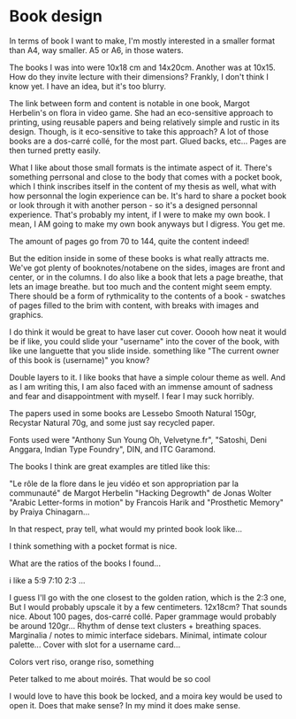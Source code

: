 #  Book design

In terms of book I want to make, I'm mostly interested in a smaller format than A4, way smaller. A5 or A6, in those waters.

The books I was into were 10x18 cm and 14x20cm. Another was at 10x15. How do they invite lecture with their dimensions? 
Frankly, I don't think I know yet. I have an idea, but it's too blurry.

The link between form and content is notable in one book, Margot Herbelin's on flora in video game. She had an eco-sensitive approach to printing, using reusable papers and being relatively simple and rustic in its design. Though, is it eco-sensitive to take this approach?
A lot of those books are a dos-carré collé, for the most part. Glued backs, etc... Pages are then turned pretty easily. 

What I like about those small formats is the intimate aspect of it. There's something perrsonal and close to the body that comes with a pocket book, which I think inscribes itself in the content of my thesis as well, what with how personnal the login experience can be. It's hard to share a pocket book or look through it with another person - so it's a designed personnal experience. That's probably my intent, if I were to make my own book. I mean, I AM going to make my own book anyways but I digress. You get me.

The amount of pages go from 70 to 144, quite the content indeed!

But the edition inside in some of these books is what really attracts me. We've got plenty of booknotes/notabene on the sides, images are front and center, or in the columns. I do also like a book that lets a page breathe, that lets an image breathe. but too much and the content might seem empty. There should be a form of rythmicality to the contents of a book - swatches of pages filled to the brim with content, with breaks with images and graphics.

I do think it would be great to have laser cut cover. Ooooh how neat it would be if like, you could slide your "username" into the cover of the book, with like une languette that you slide inside. something like "The current owner of this book is (username)" you know?

Double layers to it. I like books that have a simple colour theme as well. And as I am writing this, I am also faced with an immense amount of sadness and fear and disappointment with myself. I fear I may suck horribly.

The papers used in some books are Lessebo Smooth Natural 150gr, Recystar Natural 70g, and some just say recycled paper.

Fonts used were "Anthony Sun Young Oh, Velvetyne.fr", "Satoshi, Deni Anggara, Indian Type Foundry", DIN, and ITC Garamond.

The books I think are great examples are titled like this:

"Le rôle de la flore dans le jeu vidéo et son appropriation par la communauté" de Margot Herbelin
"Hacking Degrowth" de Jonas Wolter
"Arabic Letter-forms in motion" by Francois Harik
and "Prosthetic Memory" by Praiya Chinagarn...

In that respect, pray tell, what would my printed book look like...

I think something with a pocket format is nice. 

What are the ratios of the books I found...

i like a 5:9
7:10
2:3
...

I guess I'll go with the one closest to the golden ration, which is the 2:3 one, But I would probably upscale it by a few centimeters. 12x18cm? That sounds nice. About 100 pages, dos-carré collé. Paper grammage would probably be around 120gr...
Rhythm of dense text clusters + breathing spaces.
Marginalia / notes to mimic interface sidebars.
Minimal, intimate colour palette...
Cover with slot for a username card...

Colors vert riso, orange riso, something

Peter talked to me about moirés. That would be so cool

I would love to have this book be locked, and a moira key would be used to open it. Does that make sense? In my mind it does make sense.